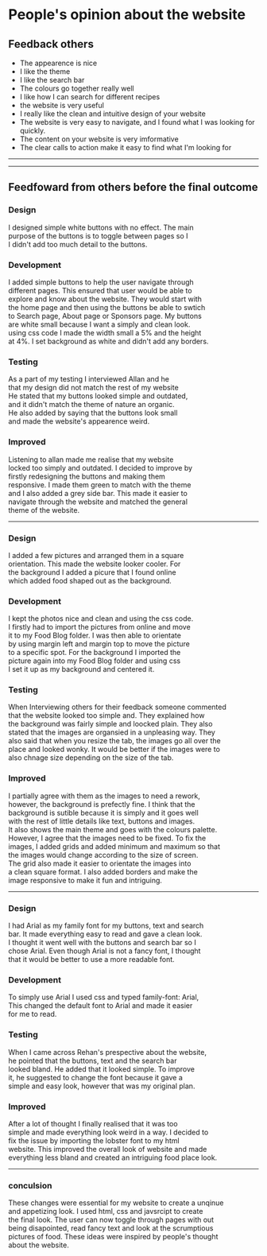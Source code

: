 # People's opinion about the website
## Feedback others
- The appearence is nice
- I like the theme
- I like the search bar
- The colours go together really well
- I like how I can search for different recipes
- the website is very useful
- I really like the clean and intuitive design of your website
- The website is very easy to navigate, and I found what I was looking for quickly.
- The content on your website is very imformative
- The clear calls to action make it easy to find what I'm looking for
_________________________________________________________________________________
_________________________________________________________________________________
## Feedfoward from others before the final outcome
### Design 
I designed simple white buttons with no effect. The main \
purpose of the buttons is to toggle between pages so I \
I didn't add too much detail to the buttons.

### Development
I added simple buttons to help the user navigate through \
different pages. This ensured that user would be able to \
explore and know about the website. They would start with \
the home page and then using the buttons be able to swtich \
to Search page, About page or Sponsors page. My buttons \
are white small because I want a simply and clean look. \
using css code I made the width small a 5% and the height \
at 4%. I set background as white and didn't add any borders.

### Testing
As a part of my testing I interviewed Allan and he \
that my design did not match the rest of my website \
He stated that my buttons looked simple and outdated, \
and it didn't match the theme of nature an organic. \
He also added by saying that the buttons look small \
and made the website's appearence weird.

### Improved
Listening to allan made me realise that my website \
locked too simply and outdated. I decided to improve by \
firstly redesigning the buttons and making them \
responsive. I made them green to match with the theme \
and I also added a grey side bar. This made it easier to \
navigate through the website and matched the general \
theme of the website.

---------------------------------------------------------

### Design 
I added a few pictures and arranged them in a square \
orientation. This made the website looker cooler. For \
the background I added a picure that I found online \
which added food shaped out as the background.

### Development
I kept the photos nice and clean and using the css code. \
I firstly had to import the pictures from online and move \
it to my Food Blog folder. I was then able to orientate \
by using margin left and margin top to move the picture \
to a specific spot. For the background I imported the \
picture again into my Food Blog folder and using css \
I set it up as my background and centered it.

### Testing
When Interviewing others for their feedback someone commented \
that the website looked too simple and. They explained how \
the background was fairly simple and loocked plain. They also \
stated that the images are organsied in a unpleasing way. They \
also said that when you resize the tab, the images go all over the \
place and looked wonky. It would be better if the images were to \
also chnage size depending on the size of the tab.

### Improved
I partially agree with them as the images to need a rework, \
however, the background is prefectly fine. I think that the \
background is sutible because it is simply and it goes well \
with the rest of little details like text, buttons and images. \
It also shows the main theme and goes with the colours palette. \
However, I agree that the images need to be fixed. To fix the \
images, I added grids and added minimum and maximum so that \
the images would change according to the size of screen. \
The grid also made it easier to orientate the images into \
a clean square format. I also added borders and make the \
image responsive to make it fun and intriguing. 

---------------------------------------------------------

### Design 
I had Arial as my family font for my buttons, text and search \
bar. It made everything easy to read and gave a clean look. \
I thought it went well with the buttons and search bar so I \
chose Arial. Even though Arial is not a fancy font, I thought \
that it would be better to use a more readable font. 

### Development
To simply use Arial I used css and typed family-font: Arial, \
This changed the default font to Arial and made it easier \
for me to read. 

### Testing
When I came across Rehan's prespective about the website, \
he pointed that the buttons, text and the search bar \
looked bland. He added that it looked simple. To improve \
it, he suggested to change the font because it gave a \
simple and easy look, however that was my original plan. 

### Improved
After a lot of thought I finally realised that it was too \
simple and made everything look weird in a way. I decided to \
fix the issue by importing the lobster font to my html \
website. This improved the overall look of website and made \
everything less bland and created an intriguing food place look. 

---------------------------------------------------------

### conculsion
These changes were essential for my website to create a unqinue \
and appetizing look. I used html, css and javsrcipt to create \
the final look. The user can now toggle through pages with out \
being disapointed, read fancy text and look at the scrumptious \
pictures of food. These ideas were inspired by people's thought \
about the website. 
